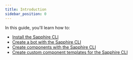 ```yaml
---
title: Introduction
sidebar_position: 0
---
```


In this guide, you'll learn how to:

- [Install the Sapphire CLI](./getting-started.md)
- [Create a bot with the Sapphire CLI](./getting-started.md#creating-a-bot)
- [Create components with the Sapphire CLI](./generating-components.md)
- [Create custom component templates for the Sapphire CLI](./custom-templates.md)
